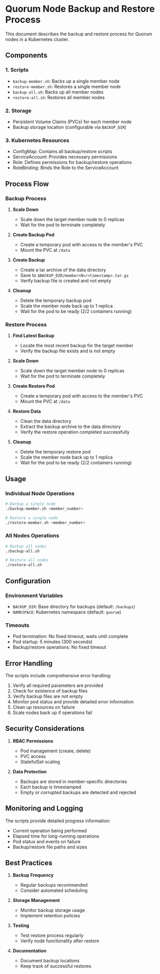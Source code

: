 # Quorum Node Backup and Restore Process

This document describes the backup and restore process for Quorum nodes in a Kubernetes cluster.

## Components

### 1. Scripts
- `backup-member.sh`: Backs up a single member node
- `restore-member.sh`: Restores a single member node
- `backup-all.sh`: Backs up all member nodes
- `restore-all.sh`: Restores all member nodes

### 2. Storage
- Persistent Volume Claims (PVCs) for each member node
- Backup storage location (configurable via `BACKUP_DIR`)

### 3. Kubernetes Resources
- ConfigMap: Contains all backup/restore scripts
- ServiceAccount: Provides necessary permissions
- Role: Defines permissions for backup/restore operations
- RoleBinding: Binds the Role to the ServiceAccount

## Process Flow

### Backup Process
1. **Scale Down**
   - Scale down the target member node to 0 replicas
   - Wait for the pod to terminate completely

2. **Create Backup Pod**
   - Create a temporary pod with access to the member's PVC
   - Mount the PVC at `/data`

3. **Create Backup**
   - Create a tar archive of the data directory
   - Save to `$BACKUP_DIR/member<N>/<timestamp>.tar.gz`
   - Verify backup file is created and not empty

4. **Cleanup**
   - Delete the temporary backup pod
   - Scale the member node back up to 1 replica
   - Wait for the pod to be ready (2/2 containers running)

### Restore Process
1. **Find Latest Backup**
   - Locate the most recent backup for the target member
   - Verify the backup file exists and is not empty

2. **Scale Down**
   - Scale down the target member node to 0 replicas
   - Wait for the pod to terminate completely

3. **Create Restore Pod**
   - Create a temporary pod with access to the member's PVC
   - Mount the PVC at `/data`

4. **Restore Data**
   - Clean the data directory
   - Extract the backup archive to the data directory
   - Verify the restore operation completed successfully

5. **Cleanup**
   - Delete the temporary restore pod
   - Scale the member node back up to 1 replica
   - Wait for the pod to be ready (2/2 containers running)

## Usage

### Individual Node Operations
```bash
# Backup a single node
./backup-member.sh <member_number>

# Restore a single node
./restore-member.sh <member_number>
```

### All Nodes Operations
```bash
# Backup all nodes
./backup-all.sh

# Restore all nodes
./restore-all.sh
```

## Configuration

### Environment Variables
- `BACKUP_DIR`: Base directory for backups (default: `/backups`)
- `NAMESPACE`: Kubernetes namespace (default: `quorum`)

### Timeouts
- Pod termination: No fixed timeout, waits until complete
- Pod startup: 5 minutes (300 seconds)
- Backup/restore operations: No fixed timeout

## Error Handling

The scripts include comprehensive error handling:
1. Verify all required parameters are provided
2. Check for existence of backup files
3. Verify backup files are not empty
4. Monitor pod status and provide detailed error information
5. Clean up resources on failure
6. Scale nodes back up if operations fail

## Security Considerations

1. **RBAC Permissions**
   - Pod management (create, delete)
   - PVC access
   - StatefulSet scaling

2. **Data Protection**
   - Backups are stored in member-specific directories
   - Each backup is timestamped
   - Empty or corrupted backups are detected and rejected

## Monitoring and Logging

The scripts provide detailed progress information:
- Current operation being performed
- Elapsed time for long-running operations
- Pod status and events on failure
- Backup/restore file paths and sizes

## Best Practices

1. **Backup Frequency**
   - Regular backups recommended
   - Consider automated scheduling

2. **Storage Management**
   - Monitor backup storage usage
   - Implement retention policies

3. **Testing**
   - Test restore process regularly
   - Verify node functionality after restore

4. **Documentation**
   - Document backup locations
   - Keep track of successful restores 